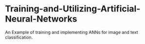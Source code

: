 # Training-and-Utilizing-Artificial-Neural-Networks
An Example of training and implementing ANNs for image and text classification.
